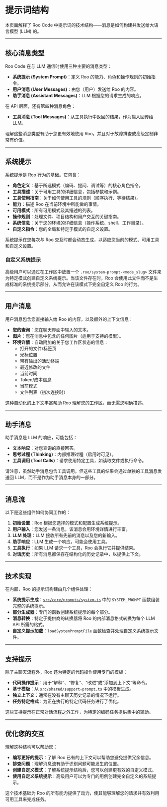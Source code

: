 # 提示词结构

本页面解释了 Roo Code 中提示词的技术结构——消息是如何构建并发送给大语言模型 (LLM) 的。

---

## 核心消息类型

Roo Code 在与 LLM 通信时使用三种主要的消息类型：

- **系统提示 (System Prompt)**：定义 Roo 的能力、角色和操作规则的初始指令。
- **用户消息 (User Messages)**：由您（用户）发送给 Roo 的内容。
- **助手消息 (Assistant Messages)**：LLM 根据您的请求生成的响应。

在 API 层面，还有第四种消息角色：

- **工具消息 (Tool Messages)**：从工具执行中返回的结果，作为输入回传给 LLM。

理解这些消息类型有助于您更有效地使用 Roo，并且对于故障排查或高级定制非常有价值。

---

## 系统提示

系统提示是 Roo 行为的基础。它包含：

- **角色定义**：基于所选模式（编码、提问、调试等）的核心角色指令。
- **工具描述**：关于可用工具的详细信息，包括参数和示例。
- **工具使用指南**：关于如何使用工具的规则（顺序执行、等待结果）。
- **能力**：描述 Roo 在当前环境中所能做的事情。
- **可用模式**：所有可用模式及其描述的列表。
- **操作规则**：处理文件、项目结构和用户交互的关键指南。
- **系统信息**：关于您的环境的详细信息（操作系统、shell、工作目录）。
- **自定义指令**：您的全局和特定于模式的自定义设置。

系统提示在您每次与 Roo 交互时都会动态生成，以适应您当前的模式、可用工具和自定义设置。

### 自定义系统提示

高级用户可以通过在工作区中放置一个 `.roo/system-prompt-<mode_slug>` 文件来为特定模式创建自定义系统提示。当该文件存在时，Roo 会使用此文件而不是生成标准的系统提示部分，从而允许在该模式下完全自定义 Roo 的行为。

---

## 用户消息

用户消息包含您直接输入给 Roo 的内容，以及额外的上下文信息：

- **您的查询**：您在聊天界面中输入的文本。
- **图片**：您在消息中包含的任何图片（适用于支持的模型）。
- **环境详情**：自动附加的关于您工作区状态的信息：
  - 打开的文件/标签页
  - 光标位置
  - 带有输出的活动终端
  - 最近修改的文件
  - 当前时间
  - Token/成本信息
  - 当前模式
  - 文件列表（初次连接时）

这种自动化的上下文丰富帮助 Roo 理解您的工作区，而无需您明确描述。

---

## 助手消息

助手消息是 LLM 的响应，可能包括：

- **文本响应**：对您查询的直接回答。
- **思考过程 (Thinking)**：内部推理过程（启用时可见）。
- **工具调用 (Tool Calls)**：请求使用特定工具，如读取文件或执行命令。

请注意，虽然助手消息包含工具调用，但这些工具的结果会通过单独的工具消息发送回 LLM，而不是作为助手消息本身的一部分。

---

## 消息流

以下是这些组件如何协同工作的：

1.  **初始设置**：Roo 根据您选择的模式和配置生成系统提示。
2.  **用户输入**：您发送一条消息，该消息会用环境详情进行丰富。
3.  **LLM 处理**：LLM 接收所有先前的消息以及您的新输入。
4.  **助手响应**：LLM 生成一个响应，可能会使用工具。
5.  **工具执行**：如果 LLM 请求一个工具，Roo 会执行它并提供结果。
6.  **对话历史**：所有消息都保存在结构化的历史记录中，以提供上下文。

---

## 技术实现

在内部，Roo 的提示词构建由几个组件处理：

- **系统提示生成**：[`src/core/prompts/system.ts`](src/core/prompts/system.ts) 中的 `SYSTEM_PROMPT` 函数组装完整的系统提示。
- **部分生成器**：专门的函数创建系统提示的每个部分。
- **消息转换**：特定于提供商的转换器将 Roo 的内部消息格式转换为每个 LLM API 所需的格式。
- **自定义提示加载**：`loadSystemPromptFile` 函数检查并处理自定义系统提示文件。

---

## 支持提示

除了主聊天流程外，Roo 还为特定的代码操作使用专门的模板：

- **代码操作提示**：用于“解释”、“修复”、“改进”或“添加到上下文”等命令。
- **基于模板**：从 [`src/shared/support-prompt.ts`](src/shared/support-prompt.ts) 中的模板生成。
- **独立上下文**：通常在没有主聊天历史记录的情况下运行。
- **任务特定格式**：为正在执行的特定代码任务进行了优化。

这些支持提示在正常对话流程之外工作，为特定的编码任务提供集中的辅助。

---

## 优化您的交互

理解这种结构可以帮助您：

- **编写更好的提示**：了解 Roo 已有的上下文可以帮助您避免提供冗余信息。
- **排查问题**：理解消息流有助于识别问题可能发生的位置。
- **创建自定义模式**：了解系统提示结构后，您可以创建更有效的自定义模式。
- **使用自定义系统提示**：高级用户可以为专门的用例创建完全自定义的系统提示。

这个技术基础为 Roo 的所有能力提供了动力，使其能够理解您的请求并有效利用可用工具来完成任务。